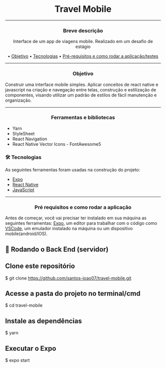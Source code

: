 <h1 align="center">Travel Mobile</h1>

<hr size="10" width="100%" noshade>

<h3 align="center">Breve descrição</h3>

<p align="center">Interface de um app de viagens mobile. Realizado em um desafio de estágio </p>

<p align="center">
 • <a href="#objetivo">Objetivo</a> 
 • <a href="#tecnologias">Tecnologias</a> 
 • <a href="#pre_requisitos">Pré-requisitos e como rodar a aplicação/testes</a>   
</p>

<hr size="10" width="100%" >

<section id="objetivo"> 
<h3 align="center">Objetivo</h3>
<p> 
Construir uma interface mobile simples. Aplicar conceitos de react native e javascript na criação e navegação entre telas, construção e estilização de componentes, visando utilizar um padrão de estilos de fácil manutenção e organização.
</p> 
</section>

<hr size="10" width="100%">

<section id="tecnologias"> 
<h3 align="center">Ferramentas e bibliotecas</h3>
<ul> 
<li> Yarn </li>
<li> StyleSheet </li>
<li> React Navigation </li>
<li> React Native Vector Icons - FontAwesome5 </li>
</ul> 

### 🛠 Tecnologias

As seguintes ferramentas foram usadas na construção do projeto:

- [Expo](https://expo.io/)
- [React Native](https://reactnative.dev/)
- [JavaScript](https://www.ecma-international.org/publications-and-standards/standards/ecma-262/)
</section>

<hr size="10" width="100%">

<section id="pre_requisitos">
<h3 align="center">Pré requisitos e como rodar a aplicação</h3>

Antes de começar, você vai precisar ter instalado em sua máquina as seguintes ferramentas:
[Expo](https://expo.io/), um editor para trabalhar com o código como [VSCode](https://code.visualstudio.com/), um emulador instalado na máquina ou um dispositivo mobile(android/IOS).
# 🎲 Rodando o Back End (servidor)

## Clone este repositório
$ git clone <https://github.com/santos-joao07/travel-mobile.git>

## Acesse a pasta do projeto no terminal/cmd
$ cd travel-mobile

## Instale as dependências
$ yarn

## Executar o Expo
$ expo start
 </section>